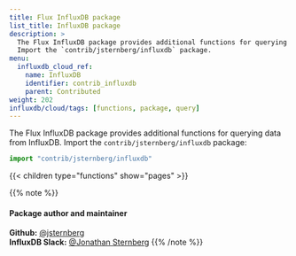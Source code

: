 ```yaml
---
title: Flux InfluxDB package
list_title: InfluxDB package
description: >
  The Flux InfluxDB package provides additional functions for querying data from InfluxDB.
  Import the `contrib/jsternberg/influxdb` package.
menu:
  influxdb_cloud_ref:
    name: InfluxDB
    identifier: contrib_influxdb
    parent: Contributed
weight: 202
influxdb/cloud/tags: [functions, package, query]
---
```


The Flux InfluxDB package provides additional functions for querying data from InfluxDB.
Import the `contrib/jsternberg/influxdb` package:

```js
import "contrib/jsternberg/influxdb"
```

{{< children type="functions" show="pages" >}}

{{% note %}}
#### Package author and maintainer
**Github:** [@jsternberg](https://github.com/jsternberg)  
**InfluxDB Slack:** [@Jonathan Sternberg](https://influxdata.com/slack)
{{% /note %}}
